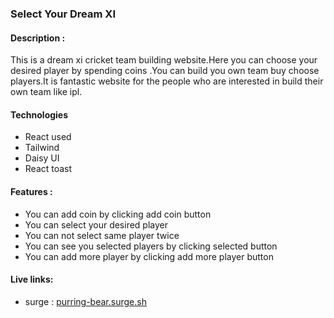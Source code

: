 ### Select Your Dream XI

#### Description :

This is a dream xi cricket team building website.Here you can choose your desired player by spending coins .You can build you own team buy choose players.It is fantastic website for the people who are interested in build their own team like ipl.

#### Technologies

- React used
- Tailwind
- Daisy UI
- React toast

#### Features :

- You can add coin by clicking add coin button
- You can select your desired player
- You can not select same player twice
- You can see you selected players by clicking selected button
- You can add more player by clicking add more player button

#### Live links:

- surge : [purring-bear.surge.sh](purring-bear.surge.sh)
